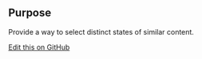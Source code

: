 ## Purpose
Provide a way to select distinct states of similar content.

[Edit this on GitHub](https://github.com/wellcomecollection/wellcomecollection.org/edit/master/common/views/components/SegmentedControl/README.md)
